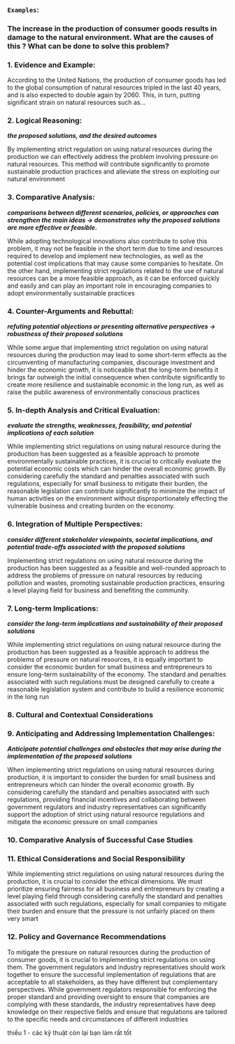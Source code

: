 ### `Examples`: 
### The increase in the production of consumer goods results in damage to the natural environment. What are the causes of this ? What can be done to solve this problem?

### 1. Evidence and Example:
  According to the United Nations, the production of consumer goods has led to the global consumption of natural resources tripled in the last 40 years, and is also expected to double again by 2060. This, in turn, putting significant strain on natural resources such as… 
  
### 2. Logical Reasoning: 
___the proposed solutions, and the desired outcomes___

  By implementing strict regulation on using natural resources during the production we can effectively address the problem involving pressure on natural resources. This method will contribute significantly to promote sustainable production practices and alleviate the stress on exploiting our natural environment   

### 3. Comparative Analysis: 
___comparisons between different scenarios, policies, or approaches can strengthen the main ideas -> demonstrates why the proposed solutions are more effective or feasible.___

  While adopting technological innovations also contribute to solve this problem, it may not be feasible in the short term due to time and resources required to develop and implement new technologies, as well as the potential cost implications that may cause some companies to hesitate. On the other hand, implementing strict regulations related to the use of natural resources can be a more feasible approach, as it can be enforced quickly and easily and can play an important role in encouraging companies to adopt environmentally sustainable practices

### 4. Counter-Arguments and Rebuttal: 
___refuting potential objections or presenting alternative perspectives -> robustness of their proposed solutions___
 
 While some argue that implementing strict regulation on using natural resources during the production may lead to some short-term effects as the circumventing of manufacturing companies, discourage investment and hinder the economic growth, it is noticeable that the long-term benefits it brings far outweigh the initial consequence when contribute significantly to create more resilience and sustainable economic in the long run, as well as raise the public awareness of environmentally conscious practices 

### 5. In-depth Analysis and Critical Evaluation: 
___evaluate the strengths, weaknesses, feasibility, and potential implications of each solution___

  While implementing strict regulations on using natural resource during the production has been suggested as a feasible approach to promote environmentally sustainable practices, it is crucial to critically evaluate the potential economic costs which can hinder the overall economic growth. By considering carefully the standard and penalties associated with such regulations, especially for small business to mitigate their burden, the reasonable legislation can contribute significantly to minimize the impact of human activities on the environment without disproportionately effecting the vulnerable business and creating burden on the economy. 
  
### 6. Integration of Multiple Perspectives:
___consider different stakeholder viewpoints, societal implications, and potential trade-offs associated with the proposed solutions___

  Implementing strict regulations on using natural resource during the production has been suggested as a feasible and well-rounded approach to address the problems of pressure on natural resources by reducing pollution and wastes, promoting sustainable production practices, ensuring a level playing field for business and benefiting the community. 

### 7. Long-term Implications:
___consider the long-term implications and sustainability of their proposed solutions___

  While implementing strict regulations on using natural resource during the production has been suggested as a feasible approach to address the problems of pressure on natural resources, it is equally important to consider the economic burden for small business and entrepreneurs to ensure long-term sustainability of the economy. The standard and penalties associated with such regulations must be designed carefully to create a reasonable legislation system and contribute to build a resilience economic in the long run  

### 8. Cultural and Contextual Considerations 

### 9. Anticipating and Addressing Implementation Challenges: 
___Anticipate potential challenges and obstacles that may arise during the implementation of the proposed solutions___

  When implementing strict regulations on using natural resources during production, it is important to consider the burden for small business and entrepreneurs which can hinder the overall economic growth. By considering carefully the standard and penalties associated with such regulations, providing financial incentives and collaborating between government regulators and industry representatives can significantly support the adoption of strict using natural resource regulations and mitigate the economic pressure on small companies 
 
### 10. Comparative Analysis of Successful Case Studies

### 11. Ethical Considerations and Social Responsibility

  While implementing strict regulations on using natural resources during the production, it is crucial to consider the ethical dimensions. We must prioritize ensuring fairness for all business and entrepreneurs by creating a level playing field through considering carefully the standard and penalties associated with such regulations, especially for small companies to mitigate their burden and ensure that the pressure is not unfairly placed on them very smart

### 12. Policy and Governance Recommendations
  
  To mitigate the pressure on natural resources during the production of consumer goods, it is crucial to implementing strict regulations on using them. The government regulators and industry representatives should work together to ensure the successful implementation of regulations that are acceptable to all stakeholders, as they have different but complementary perspectives. While government regulators responsible for enforcing the proper standard and providing oversight to ensure that companies are complying with these standards, the industry representatives have deep knowledge on their respective fields and ensure that regulations are tailored to the specific needs and circumstances of different industries
  
thiếu 1 - các kỹ thuật còn lại bạn làm rất tốt

      


    


